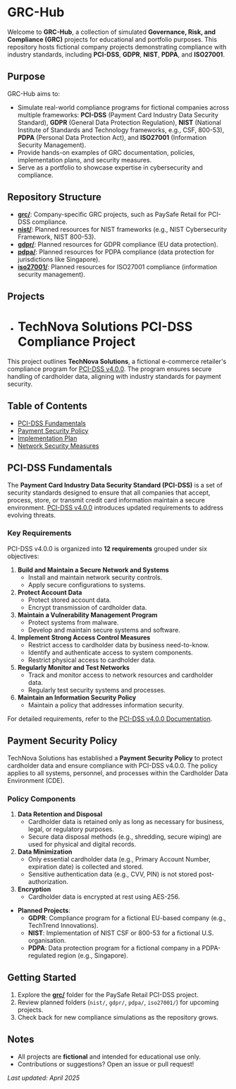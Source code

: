 # GRC-Hub

Welcome to **GRC-Hub**, a collection of simulated **Governance, Risk, and Compliance (GRC)** projects for educational and portfolio purposes. This repository hosts fictional company projects demonstrating compliance with industry standards, including **PCI-DSS**, **GDPR**, **NIST**, **PDPA**, and **ISO27001**.

## Purpose
GRC-Hub aims to:
- Simulate real-world compliance programs for fictional companies across multiple frameworks: **PCI-DSS** (Payment Card Industry Data Security Standard), **GDPR** (General Data Protection Regulation), **NIST** (National Institute of Standards and Technology frameworks, e.g., CSF, 800-53), **PDPA** (Personal Data Protection Act), and **ISO27001** (Information Security Management).
- Provide hands-on examples of GRC documentation, policies, implementation plans, and security measures.
- Serve as a portfolio to showcase expertise in cybersecurity and compliance.

## Repository Structure
- **[grc/](grc/)**: Company-specific GRC projects, such as PaySafe Retail for PCI-DSS compliance.
- **[nist/](nist/)**: Planned resources for NIST frameworks (e.g., NIST Cybersecurity Framework, NIST 800-53).
- **[gdpr/](gdpr/)**: Planned resources for GDPR compliance (EU data protection).
- **[pdpa/](pdpa/)**: Planned resources for PDPA compliance (data protection for jurisdictions like Singapore).
- **[iso27001/](iso27001/)**: Planned resources for ISO27001 compliance (information security management).

## Projects
- # TechNova Solutions PCI-DSS Compliance Project

This project outlines **TechNova Solutions**, a fictional e-commerce retailer's compliance program for [PCI-DSS v4.0.0](https://www.pcisecuritystandards.org/document_library?category=pcidss&document=pci_dss). The program ensures secure handling of cardholder data, aligning with industry standards for payment security.

## Table of Contents
- [PCI-DSS Fundamentals](#pci-dss-fundamentals)
- [Payment Security Policy](#payment-security-policy)
- [Implementation Plan](#implementation-plan)
- [Network Security Measures](#network-security-measures)

## PCI-DSS Fundamentals

The **Payment Card Industry Data Security Standard (PCI-DSS)** is a set of security standards designed to ensure that all companies that accept, process, store, or transmit credit card information maintain a secure environment. [PCI-DSS v4.0.0](https://www.pcisecuritystandards.org/document_library?category=pcidss&document=pci_dss) introduces updated requirements to address evolving threats.

### Key Requirements
PCI-DSS v4.0.0 is organized into **12 requirements** grouped under six objectives:

1. **Build and Maintain a Secure Network and Systems**
   - Install and maintain network security controls.
   - Apply secure configurations to systems.
2. **Protect Account Data**
   - Protect stored account data.
   - Encrypt transmission of cardholder data.
3. **Maintain a Vulnerability Management Program**
   - Protect systems from malware.
   - Develop and maintain secure systems and software.
4. **Implement Strong Access Control Measures**
   - Restrict access to cardholder data by business need-to-know.
   - Identify and authenticate access to system components.
   - Restrict physical access to cardholder data.
5. **Regularly Monitor and Test Networks**
   - Track and monitor access to network resources and cardholder data.
   - Regularly test security systems and processes.
6. **Maintain an Information Security Policy**
   - Maintain a policy that addresses information security.

For detailed requirements, refer to the [PCI-DSS v4.0.0 Documentation](https://www.pcisecuritystandards.org/document_library?category=pcidss&document=pci_dss).

## Payment Security Policy

TechNova Solutions has established a **Payment Security Policy** to protect cardholder data and ensure compliance with PCI-DSS v4.0.0. The policy applies to all systems, personnel, and processes within the Cardholder Data Environment (CDE).

### Policy Components
1. **Data Retention and Disposal**
   - Cardholder data is retained only as long as necessary for business, legal, or regulatory purposes.
   - Secure data disposal methods (e.g., shredding, secure wiping) are used for physical and digital records.
2. **Data Minimization**
   - Only essential cardholder data (e.g., Primary Account Number, expiration date) is collected and stored.
   - Sensitive authentication data (e.g., CVV, PIN) is not stored post-authorization.
3. **Encryption**
   - Cardholder data is encrypted at rest using AES-256.
  ​​​​​​​​​​​​​​​​​​​​​​​​​​​​​​​​​​​​​​​​​​​​​​​​​​


- **Planned Projects**:
  - **GDPR**: Compliance program for a fictional EU-based company (e.g., TechTrend Innovations).
  - **NIST**: Implementation of NIST CSF or 800-53 for a fictional U.S. organisation.
  - **PDPA**: Data protection program for a fictional company in a PDPA-regulated region (e.g., Singapore).

## Getting Started
1. Explore the **[grc/](grc/)** folder for the PaySafe Retail PCI-DSS project.
2. Review planned folders (`nist/`, `gdpr/`, `pdpa/`, `iso27001/`) for upcoming projects.
3. Check back for new compliance simulations as the repository grows.

## Notes
- All projects are **fictional** and intended for educational use only.
- Contributions or suggestions? Open an issue or pull request!

*Last updated: April 2025*
